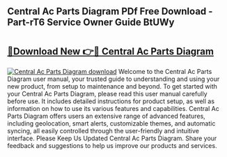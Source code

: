 ## Central Ac Parts Diagram PDf Free Download - Part-rT6 Service Owner Guide BtUWy

# <h2><a href="http://dfrhis6.blite.top/?on=Central+Ac+Parts+Diagram">🔗Download New 👉🔴 Central Ac Parts Diagram</a></h2>

[![Central Ac Parts Diagram download](https://i.imgur.com/lujVjoI.png)](http://dfrhis6.blite.top/?on=Central+Ac+Parts+Diagram)
Welcome to the Central Ac Parts Diagram user manual, your trusted guide to understanding and using your new product, from setup to maintenance and beyond. To get started with your Central Ac Parts Diagram, please read this user manual carefully before use. It includes detailed instructions for product setup, as well as information on how to use its various features and capabilities. Central Ac Parts Diagram offers users an extensive range of advanced features, including geolocation, smart alerts, customizable themes, and automatic syncing, all easily controlled through the user-friendly and intuitive interface. Please Keep Us Updated Central Ac Parts Diagram. Share your feedback and suggestions to help us improve our products and services.
